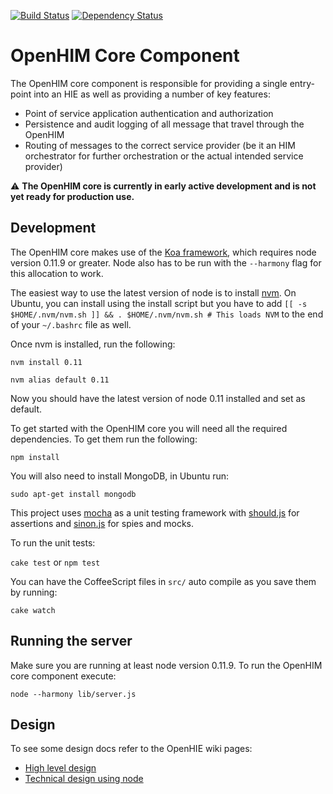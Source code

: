 [![Build Status](https://travis-ci.org/jembi/openhim-core-js.png?branch=master)](https://travis-ci.org/jembi/openhim-core-js) [![Dependency Status](https://david-dm.org/jembi/openhim-core-js.png)](https://david-dm.org/jembi/openhim-core-js)

OpenHIM Core Component
======================

The OpenHIM core component is responsible for providing a single entry-point into an HIE as well as providing a number of key features:

* Point of service application authentication and authorization
* Persistence and audit logging of all message that travel through the OpenHIM
* Routing of messages to the correct service provider (be it an HIM orchestrator for further orchestration or the actual intended service provider)

:warning: **The OpenHIM core is currently in early active development and is not yet ready for production use.**

Development
-----------

The OpenHIM core makes use of the [Koa framework](http://koajs.com/), which requires node version 0.11.9 or greater. Node also has to be run with the `--harmony` flag for this allocation to work.

The easiest way to use the latest version of node is to install [nvm](https://github.com/creationix/nvm). On Ubuntu, you can install using the install script but you have to add `[[ -s $HOME/.nvm/nvm.sh ]] && . $HOME/.nvm/nvm.sh # This loads NVM` to the end of your `~/.bashrc` file as well.

Once nvm is installed, run the following:

`nvm install 0.11`

`nvm alias default 0.11`

Now you should have the latest version of node 0.11 installed and set as default.

To get started with the OpenHIM core you will need all the required dependencies. To get them run the following:

`npm install`

You will also need to install MongoDB, in Ubuntu run:

`sudo apt-get install mongodb`

This project uses [mocha](http://visionmedia.github.io/mocha/) as a unit testing framework with [should.js](https://github.com/visionmedia/should.js/) for assertions and [sinon.js](http://sinonjs.org/) for spies and mocks.

To run the unit tests:

`cake test` or `npm test`

You can have the CoffeeScript files in `src/` auto compile as you save them by running:

`cake watch`

Running the server
------------------

Make sure you are running at least node version 0.11.9. To run the OpenHIM core component execute:

`node --harmony lib/server.js`

Design
------

To see some design docs refer to the OpenHIE wiki pages:

* [High level design](https://wiki.ohie.org/display/SUB/OpenHIE+Interoperability+Layer+design+document)
* [Technical design using node](https://wiki.ohie.org/display/SUB/Design+of+the+Interoperability+Layer+core+using+Node.js)
